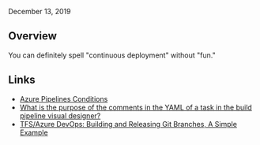 December 13, 2019

## Overview

You can definitely spell "continuous deployment" without "fun."

## Links

* [Azure Pipelines Conditions](https://docs.microsoft.com/en-us/azure/devops/pipelines/process/conditions?view=azure-devops&tabs=yaml)
* [What is the purpose of the comments in the YAML of a task in the build pipeline visual designer?](https://stackoverflow.com/questions/53054048/what-is-the-purpose-of-the-comments-in-the-yaml-of-a-task-in-the-build-pipeline)
* [TFS/Azure DevOps: Building and Releasing Git Branches, A Simple Example](https://www.softwaremeadows.com/posts/tfs_azure_devops__building_and_releasing_git_branches,_a_simple_example/)
